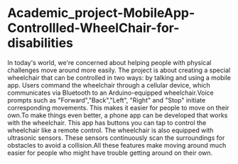 # Academic_project-MobileApp-Controllled-WheelChair-for-disabilities


In today's world, we're concerned about helping people with physical challenges move around more easily. The project is 
about creating a special wheelchair that can be controlled in two ways: by talking and using a mobile app. Users command 
the wheelchair through a cellular device, which communicates via Bluetooth to an Arduino-equipped wheelchair.Voice prompts
such as "Forward","Back","Left", "Right" and "Stop" initiate corresponding movements. This makes it easier for people to 
move on their own.To make things even better, a phone app can be developed that works with the wheelchair. This app has
buttons you can tap to control the wheelchair like a remote control. The wheelchair is also equipped with ultrasonic 
sensors. These sensors continuously scan the surroundings for obstacles to avoid a collision.All these features make moving
around much easier for people who might have trouble getting around on their own.
